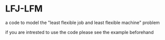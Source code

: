 # LFJ-LFM
a code to model the "least flexible job and least flexible machine" problem


if you are intrested to use the code please see the example beforehand

